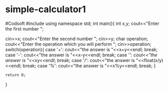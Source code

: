 # simple-calculator1
#Codsoft
#include<iostream>
using namespace std;
int main(){
int x,y;
cout<<"Enter the first number ";

cin>>x;
cout<<"Enter the second number ";
cin>>y;
char operation;
cout<<"Enter the operation which you will perform ";
cin>>operation;
switch(operation){
case '+':
cout<<"the answer is "<<x+y<<endl;
break;
case '-':
cout<<"the answer is "<<x-y<<endl;
break;
case '*':
cout<<"the answer is "<<x*y<<endl;
break;
case '/':
cout<<"the answer is "<<float(x/y)<<endl;
break;
case '%':
cout<<"the answer is "<<x%y<<endl;
break;
}


    return 0;
}
